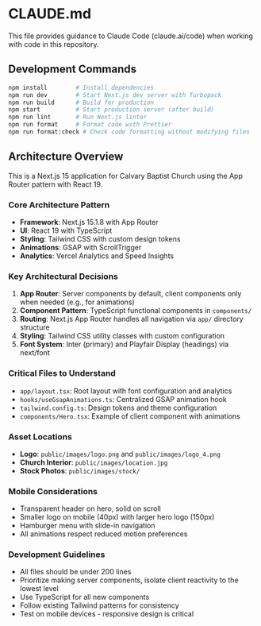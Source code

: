 # CLAUDE.md

This file provides guidance to Claude Code (claude.ai/code) when working with code in this repository.

## Development Commands

```bash
npm install        # Install dependencies
npm run dev        # Start Next.js dev server with Turbopack
npm run build      # Build for production
npm start          # Start production server (after build)
npm run lint       # Run Next.js linter
npm run format     # Format code with Prettier
npm run format:check # Check code formatting without modifying files
```

## Architecture Overview

This is a Next.js 15 application for Calvary Baptist Church using the App Router pattern with React 19.

### Core Architecture Pattern

- **Framework**: Next.js 15.1.8 with App Router
- **UI**: React 19 with TypeScript
- **Styling**: Tailwind CSS with custom design tokens
- **Animations**: GSAP with ScrollTrigger
- **Analytics**: Vercel Analytics and Speed Insights

### Key Architectural Decisions

1. **App Router**: Server components by default, client components only when needed (e.g., for animations)
2. **Component Pattern**: TypeScript functional components in `components/`
3. **Routing**: Next.js App Router handles all navigation via `app/` directory structure
4. **Styling**: Tailwind CSS utility classes with custom configuration
5. **Font System**: Inter (primary) and Playfair Display (headings) via next/font

### Critical Files to Understand

- `app/layout.tsx`: Root layout with font configuration and analytics
- `hooks/useGsapAnimations.ts`: Centralized GSAP animation hook
- `tailwind.config.ts`: Design tokens and theme configuration
- `components/Hero.tsx`: Example of client component with animations

### Asset Locations

- **Logo**: `public/images/logo.png` and `public/images/logo_4.png`
- **Church Interior**: `public/images/location.jpg`
- **Stock Photos**: `public/images/stock/`

### Mobile Considerations

- Transparent header on hero, solid on scroll
- Smaller logo on mobile (40px) with larger hero logo (150px)
- Hamburger menu with slide-in navigation
- All animations respect reduced motion preferences

### Development Guidelines

- All files should be under 200 lines
- Prioritize making server components, isolate client reactivity to the lowest level
- Use TypeScript for all new components
- Follow existing Tailwind patterns for consistency
- Test on mobile devices - responsive design is critical

